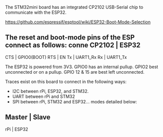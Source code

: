 The STM32mini board has an integrated CP2102 USB-Serial chip to communicate with the ESP32.

https://github.com/espressif/esptool/wiki/ESP32-Boot-Mode-Selection

The reset and boot-mode pins of the ESP connect as follows: conne
CP2102 | ESP32
---
CTS | GPIO0(BOOT)
RTS | EN
Tx | UART1_Rx
Rx | UART1_Tx

The ESP32 is powered from 3V3. GPIO0 has an internal pullup. GPIO2 best unconnected or on a pullup.
GPIO 12 & 15 are best left unconnected.

Traces exist on this board to connect in the following ways:
- I2C between rPi, ESP32, and STM32.
- UART between rPi and STM32
- SPI between rPi, STM32 and ESP32... modes detailed below:

Master | Slave
---
rPi | ESP32
